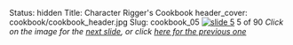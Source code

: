 Status: hidden
Title: Character Rigger's Cookbook
header_cover: cookbook/cookbook_header.jpg
Slug: cookbook_05
[![slide 5](https://dl.dropboxusercontent.com/u/2977490/presentations/cookbook/img5.jpg)](cookbook_06)
5 of 90
_Click on the image for the [next slide](cookbook_06), or click [here for the previous one](cookbook_04)_
